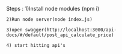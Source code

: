 Steps : 
    1)Install node modules (npm i)

    2)Run node server(node index.js)

    3)open swagger(http://localhost:3000/api-docs/#/default/post_api_calculate_price)

    4) start hitting api's